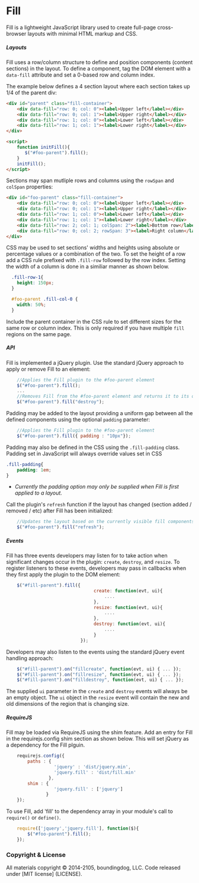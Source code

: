 Fill
====

Fill is a lightweight JavaScript library used to create full-page cross-browser layouts with minimal HTML markup and CSS.

##### Layouts

Fill uses a row/column structure to define and position components (content sections) in the layout. To define a component, tag the DOM element with a ````data-fill```` attribute and set a 0-based row and column index.

The example below defines a 4 section layout where each section takes up 1/4 of the parent div:

````html
<div id="parent" class="fill-container">
    <div data-fill="row: 0; col: 0"><label>Upper left</label></div>
    <div data-fill="row: 0; col: 1"><label>Upper right</label></div>
    <div data-fill="row: 1; col: 0"><label>Lower left</label></div>
    <div data-fill="row: 1; col: 1"><label>Lower right</label></div>
</div>

<script>
    function initFill(){
       $("#foo-parent").fill();
    }
    initFill();
</script>
````
Sections may span mutliple rows and columns using the ````rowSpan```` and ````colSpan```` properties:
````html
<div id="foo-parent" class="fill-container">
    <div data-fill="row: 0; col: 0"><label>Upper left</label></div>
    <div data-fill="row: 0; col: 1"><label>Upper right</label></div>
    <div data-fill="row: 1; col: 0"><label>Lower left</label></div>
    <div data-fill="row: 1; col: 1"><label>Lower right</label></div>
    <div data-fill="row: 2; col: 1; colSpan: 2"><label>Bottom row</label></div>
    <div data-fill="row: 0; col: 2; rowSpan: 3"><label>Right column</label></div>
</div>
````

CSS may be used to set sections' widths and heights using absolute or percentage values or a combination of the two. To set the height of a row add a CSS rule prefixed with ````.fill-row```` followed by the row index. Setting the width of a column is done in a similiar manner as shown below.

````css
  .fill-row-1{
    height: 150px;
  }

  #foo-parent .fill-col-0 {
    width: 50%;
  }
````
Include the parent container in the CSS rule to set different sizes for the same row or column index. This is only required if you have multiple ````fill```` regions on the same page.

##### API
Fill is implemented a jQuery plugin. Use the standard jQuery approach to apply or remove Fill to an element:

````javascript
    //Applies the Fill plugin to the #foo-parent element
    $("#foo-parent").fill();
    ...
    //Removes Fill from the #foo-parent element and returns it to its original state
    $("#foo-parent").fill("destroy");
````

Padding may be added to the layout providing a uniform gap between all the defined components using the optional ````padding```` parameter:

````javascript
    //Applies the Fill plugin to the #foo-parent element
    $("#foo-parent").fill({ padding : "10px"});
````

Padding may also be defined in the CSS using the ````.fill-padding```` class. Padding set in JavaScript will always override values set in CSS

````css
.fill-padding{
    padding: 1em;
}
````

* _Currently the padding option may only be supplied when Fill is first applied to a layout._

Call the plugin's ````refresh```` function if the layout has changed (section added / removed / etc) after Fill has been initialized:

````javascript
    //Updates the layout based on the currently visible fill components
    $("#foo-parent").fill("refresh");
````
##### Events

Fill has three events developers may listen for to take action when significant changes occur in the plugin: ````create````,
````destroy````, and ````resize````. To register listeners to these events, developers may pass in callbacks when they first apply
 the plugin to the DOM element:

 ````javascript
     $("#fill-parent").fill({
                                  create: function(evt, ui){
                                      ....
                                  },
                                  resize: function(evt, ui){
                                      ....
                                  },
                                  destroy: function(evt, ui){
                                      ....
                                  }
                             });
 ````

 Developers may also listen to the events using the standard jQuery event handling approach:

  ````javascript
      $("#fill-parent").on("fillcreate", function(evt, ui) { ... });
      $("#fill-parent").on("fillresize", function(evt, ui) { ... });
      $("#fill-parent").on("filldestroy", function(evt, ui) { ... });
  ````

The supplied ````ui```` parameter in the ````create```` and ````destroy```` events will always be an empty object. The
  ````ui```` object in the ````resize```` event will contain the new and old dimensions of the region that is changing size.
  
##### RequireJS
Fill may be loaded via RequireJS using the shim feature. Add an entry for Fill in the requirejs.config shim section as shown below. This will set jQuery as a dependency for the Fill plguin.

````javascript
    requirejs.config({
        paths : {
                  'jquery' : 'dist/jquery.min',
                  'jquery.fill' : 'dist/fill.min'
                },
        shim : {
                  'jquery.fill' : ['jquery']
               }
    });
````
To use Fill, add 'fill' to the dependency array in your module's call to ```require()``` or ````define()````.

````javascript
    require(['jquery','jquery.fill'], function($){
        $("#foo-parent").fill();
    });
````

### Copyright & License

All materials copyright &copy; 2014-2105, boundingdog, LLC. Code released under [MIT license] (LICENSE).
